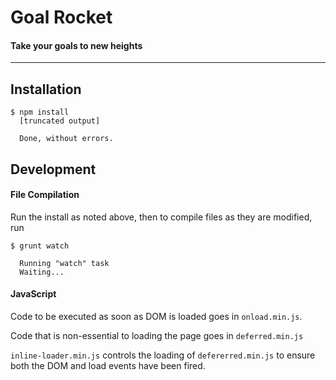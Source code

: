 # Goal Rocket
#### Take your goals to new heights


----

## Installation

    $ npm install
      [truncated output]
      
      Done, without errors.

## Development

#### File Compilation

Run the install as noted above, then to compile files as they are modified, run

    $ grunt watch
      
      Running "watch" task
      Waiting...


#### JavaScript
    
Code to be executed as soon as DOM is loaded goes in ``onload.min.js``.

Code that is non-essential to loading the page goes in ``deferred.min.js``

``inline-loader.min.js`` controls the loading of ``defererred.min.js`` to ensure
both the DOM and load events have been fired.

